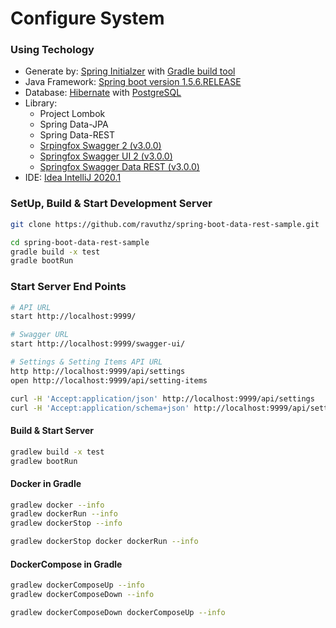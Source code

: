 # Configure System

### Using Techology
- Generate by: [Spring Initialzer](https://start.spring.io/) with [Gradle build tool](https://gradle.org)
- Java Framework: [Spring boot version 1.5.6.RELEASE](https://projects.spring.io/spring-boot/)
- Database: [Hibernate](http://hibernate.org/) with [PostgreSQL](https://www.postgresql.org/)
- Library:
    + Project Lombok
    + Spring Data-JPA
    + Spring Data-REST
    + [Srpingfox Swagger 2 (v3.0.0)](https://springfox.github.io/springfox/docs/current/#gradle)
    + [Springfox Swagger UI 2 (v3.0.0)](https://springfox.github.io/springfox/docs/current/#springfox-swagger-ui)
    + [Springfox Swagger Data REST (v3.0.0)](https://springfox.github.io/springfox/docs/current/#gradle-2)
- IDE: [Idea IntelliJ 2020.1](https://www.jetbrains.com/idea/whatsnew/#2020-1)


### SetUp, Build & Start Development Server
```bash
git clone https://github.com/ravuthz/spring-boot-data-rest-sample.git

cd spring-boot-data-rest-sample
gradle build -x test
gradle bootRun
```

### Start Server End Points
```bash
# API URL
start http://localhost:9999/

# Swagger URL
start http://localhost:9999/swagger-ui/

# Settings & Setting Items API URL
http http://localhost:9999/api/settings
open http://localhost:9999/api/setting-items

curl -H 'Accept:application/json' http://localhost:9999/api/settings
curl -H 'Accept:application/schema+json' http://localhost:9999/api/settings
```


#### Build & Start Server
```bash
gradlew build -x test
gradlew bootRun
```

#### Docker in Gradle
```bash
gradlew docker --info
gradlew dockerRun --info
gradlew dockerStop --info

gradlew dockerStop docker dockerRun --info
```

#### DockerCompose in Gradle
```bash
gradlew dockerComposeUp --info
gradlew dockerComposeDown --info

gradlew dockerComposeDown dockerComposeUp --info
```

